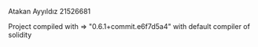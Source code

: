 Atakan Ayyıldız
21526681

Project compiled with => "0.6.1+commit.e6f7d5a4"
with default compiler of solidity
